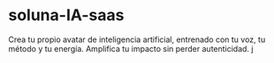 # soluna-IA-saas
Crea tu propio avatar de inteligencia artificial, entrenado con tu voz, tu método y tu energía. Amplifica tu impacto sin perder autenticidad.
j

